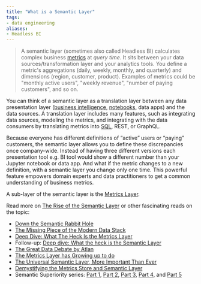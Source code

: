 ```yaml
---
title: "What is a Semantic Layer"
tags:
- data engineering
aliases:
- Headless BI
---
```


> A semantic layer (sometimes also called Headless BI) calculates complex business [metrics](term/metric.md) at *query time*. It sits between your data sources/transformation layer and your analytics tools. You define a metric's aggregations (daily, weekly, monthly, and quarterly) and dimensions (region, customer, product). Examples of metrics could be "monthly active users", "weekly revenue", "number of paying customers", and so on.

You can think of a semantic layer as a translation layer between any data presentation layer ([business intelligence](term/business%20intelligence.md), [notebooks](term/notebooks.md), data apps) and the data sources. A translation layer includes many features, such as integrating data sources, modeling the metrics, and integrating with the data consumers by translating metrics into [SQL](term/sql.md), REST, or GraphQL.

Because everyone has different definitions of “active” users or “paying” customers, the semantic layer allows you to define these discrepancies once company-wide. Instead of having three different versions each presentation tool e.g. BI tool would show a different number than your Jupyter notebook or data app. And what if the metric changes to a new definition, with a semantic layer you change only one time. This powerful feature empowers domain experts and data practitioners to get a common understanding of business metrics.

A sub-layer of the semantic layer is the [Metrics Layer](term/metrics%20layer.md). 

Read more on [The Rise of the Semantic Layer](https://airbyte.com/blog/the-rise-of-the-semantic-layer-metrics-on-the-fly) or other fascinating reads on the topic:
-   [Down the Semantic Rabbit Hole](https://jpmonteiro.substack.com/p/down-the-semantic-rabbit-hole)
-   [The Missing Piece of the Modern Data Stack](https://benn.substack.com/p/metrics-layer) 
-   [Deep Dive: What The Heck Is the Metrics Layer](https://pedram.substack.com/p/what-is-the-metrics-layer)
-   Follow-up: [Deep dive: What the heck is the Semantic Layer](https://cube.dev/blog/what-the-heck-is-the-headless-bi)
-   [The Great Data Debate by Atlan](https://atlan.com/great-data-debate/)
-   [The Metrics Layer has Growing up to do](https://prakasha.substack.com/p/the-metrics-layer-has-growing-up)
-   [The Universal Semantic Layer, More Important Than Ever](https://www.atscale.com/blog/what-is-a-universal-semantic-layer-why-would-you-want-one/)
-   [Demystifying the Metrics Store and Semantic Layer](https://thenewstack.io/demystifying-the-metrics-store-and-semantic-layer/)
-   Semantic Superiority series: [Part 1](https://davidsj.substack.com/p/semantic-superiority-part-1), [Part 2](https://davidsj.substack.com/p/semantic-superiority-part-2), [Part 3](https://davidsj.substack.com/p/semantic-superiority-part-3), [Part 4](https://davidsj.substack.com/p/semantic-superiority-part-4), and [Part 5](https://davidsj.substack.com/p/semantic-superiority-part-5)
